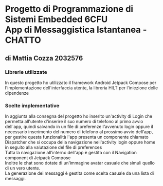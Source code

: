 # Progetto di Programmazione di Sistemi Embedded 6CFU <br> App di Messaggistica Istantanea - CHATTO
## di Mattia Cozza 2032576
### Librerie utilizzate
<p> In questo progetto ho utilizzato il framework Android Jetpack Compose per l'implementazione dell'interfaccia utente, la libreria HILT per l'iniezione delle dipendenze </p>

### Scelte implementative
<p> In aggiunta alla consegna del progetto ho inserito un'activity di Login che permetta all'utente d'inserire il suo numero di telefono al primo avvio dell'app, quindi salvando 
in un file di preferenze l'avvenuto login oppure il necessario inserimento del numero di telefono al prossimo avvio dell'app, <br> 
per gestire questa funzionalità l'app presenta un componente chiamato Dispatcher che si occupa della navigazione nell'activity login oppure home in seguito alla valutazione del file di preferences <br>
Tutta la navigazione all'interno dell'app è gestita con il Navigation component di Jetpack Compose<br>
Inoltre le chat sono dotate di un'immagine avatar casuale che simuli quello di un vero utente.<br>
La generazione dei messaggi è gestita come scelta casuale da una lista di messaggi.
</p>

